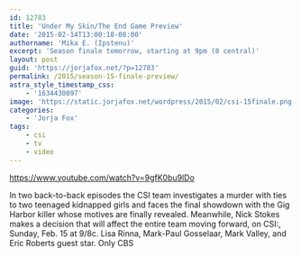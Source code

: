 ```yaml
---
id: 12783
title: 'Under My Skin/The End Game Preview'
date: '2015-02-14T13:00:18-08:00'
authorname: 'Mika E. (Ipstenu)'
excerpt: 'Season finale tomorrow, starting at 9pm (8 central)'
layout: post
guid: 'https://jorjafox.net/?p=12783'
permalink: /2015/season-15-finale-preview/
astra_style_timestamp_css:
    - '1634430097'
image: 'https://static.jorjafox.net/wordpress/2015/02/csi-15finale.png'
categories:
    - 'Jorja Fox'
tags:
    - csi
    - tv
    - video
---
```


https://www.youtube.com/watch?v=9gfK0bu9lDo

In two back-to-back episodes the CSI team investigates a murder with ties to two teenaged kidnapped girls and faces the final showdown with the Gig Harbor killer whose motives are finally revealed. Meanwhile, Nick Stokes makes a decision that will affect the entire team moving forward, on CSI:, Sunday, Feb. 15 at 9/8c. Lisa Rinna, Mark-Paul Gosselaar, Mark Valley, and Eric Roberts guest star. Only CBS

